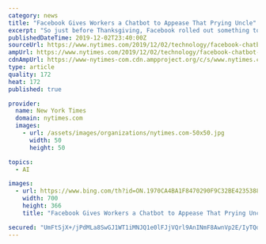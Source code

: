 ```yaml
---
category: news
title: "Facebook Gives Workers a Chatbot to Appease That Prying Uncle"
excerpt: "So just before Thanksgiving, Facebook rolled out something to help its workers: a chatbot that would teach them official company answers for dealing with such thorny questions. If a relative asked how Facebook handled hate speech, for example, the chatbot — which is a simple piece of software that uses artificial intelligence to carry on a ..."
publishedDateTime: 2019-12-02T23:40:00Z
sourceUrl: https://www.nytimes.com/2019/12/02/technology/facebook-chatbot-workers.html
ampUrl: https://www.nytimes.com/2019/12/02/technology/facebook-chatbot-workers.amp.html
cdnAmpUrl: https://www-nytimes-com.cdn.ampproject.org/c/s/www.nytimes.com/2019/12/02/technology/facebook-chatbot-workers.amp.html
type: article
quality: 172
heat: 172
published: true

provider:
  name: New York Times
  domain: nytimes.com
  images:
    - url: /assets/images/organizations/nytimes.com-50x50.jpg
      width: 50
      height: 50

topics:
  - AI

images:
  - url: https://www.bing.com/th?id=ON.1970CA4BA1F8470290F9C32BE4235388
    width: 700
    height: 366
    title: "Facebook Gives Workers a Chatbot to Appease That Prying Uncle"

secured: "UmFtSjX+/jPdMLa8SwGJ1WT1iMNJQ1e0lFJjVQrl9AnINmF8AwnVp2E/IyTQdlESb8eRkBYczN5LSKsE9Hsk2zrlj8+paMurnrPrVBR1wTPO2tHtZBX9SrsdmXns/13rosztI+RCW11xckXYZoA0a27L8p45CLCJrVibyWeP3cB2mxxB7XmJfB9DvexLBF+rVRuFwcvS23HF3vIKMGiVf3CzwmTscq+Kg2xlmUUDi03hu2l1jvlU04WFAJxGzL8ENCm/5wCshfqMqvE15/jL5Q==;44lAI+qGmjOppT5QKbkwzg=="
---
```


